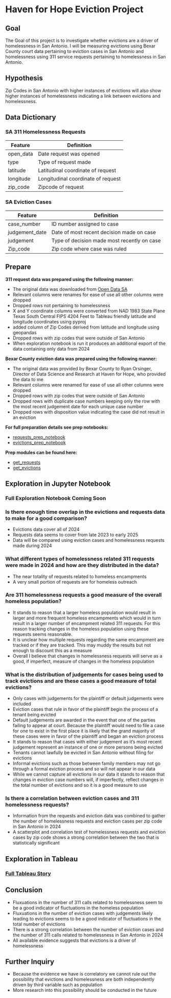 # Haven for Hope Eviction Project

## Goal

The Goal of this project is to investigate whether evictions are a driver of homelessness in San Antonio. I will be measuring evictions using Bexar County court data pertaining to eviction cases in San Antonio and homelessness using 311 service requests pertaining to homelessness in San Antonio.

## Hypothesis

Zip Codes in San Antonio with higher instances of evictions will also show higher instances of homelessness indicating a link between evictions and homelessness.

## Data Dictionary

### SA 311 Homelessness Requests

|Feature|Definition|
|-------|----------|
|open_data| Date request was opened|
|type| Type of request made|
|latitude| Latitudinal coordinate of request|
|longitude| Longitudinal coordinate of request|
|zip_code| Zipcode of request|

### SA Eviction Cases

|Feature|Definition|
|-------|----------|
|case_number| ID number assigned to case|
|judgement_date| Date of most recent decision made on case|
|judgement| Type of decision made most recently on case|
|Zip_code| Zip code where case was ruled|

## Prepare

**311 request data was prepared using the following manner:**
* The original data was downloaded from [Open Data SA](https://data.sanantonio.gov/dataset/service-calls)
* Relevant columns were renames for ease of use all other columns were dropped
* Dropped rows not pertaining to homelessness
* X and Y coordinate columns were converted from NAD 1983 State Plane Texas South Central FIPS 4204 Feet to Tableau friendly latitude and longitude coordinates using pyproj
* added column of Zip Codes derived from latitude and longitude using geopandas
* Dropped rows with zip codes that were outside of San Antonio
* When exploration notebook is run it produces an additional export of the data containing only data from 2024

**Bexar County eviction data was prepared using the following manner:**
* The original data was provided by Bexar County to Ryan Orsinger, Director of Data Science and Research at Haven for Hope, who provided the data to me
* Relevant columns were renamed for ease of use all other columns were dropped
* Dropped rows with zip codes that were outside of San Antonio
* Dropped rows with duplicate case numbers keeping only the row with the most recent judgement date for each unique case number
* Dropped rows with disposition value indicating the case did not result in an eviction

**For full preparation details see prep notebooks:**
* [requests_prep_notebook](https://github.com/Johndsalas/haven_for_hope_evictions_project/blob/main/requests_prep_notebook.ipynb)
* [evictions_prep_notebook](https://github.com/Johndsalas/haven_for_hope_evictions_project/blob/main/evictions_prep_notebook.ipynb)

**Prep modules can be found here:**
* [get_requests](https://github.com/Johndsalas/haven_for_hope_evictions_project/blob/main/get_requests.py)
* [get_evictions](https://github.com/Johndsalas/haven_for_hope_evictions_project/blob/main/get_evictions.py)

## Exploration in Jupyter Notebook

### Full Exploration Notebook Coming Soon

### Is there enough time overlap in the evictions and requests data to make for a good comparison?
* Evictions data cover all of 2024
* Requests data seems to cover from late 2023 to early 2025
* Data will be compared using eviction cases and homelessness requests made during 2024

### What different types of homelessness related 311 requests were made in 2024 and how are they distributed in the data?
* The near totality of requests related to homeless encampments
* A very small portion of requests are for homeless outreach

### Are 311 homelessness requests a good measure of the overall homeless population?
* It stands to reason that a larger homeless population would result in larger and more frequent homeless encampments which would in turn result in a larger number of encampment related 311 requests. For this reason tracking changes in the homeless population using these requests seems reasonable.
* It is unclear how multiple requests regarding the same encampment are tracked or if they are tracked. This may muddy the results but not enough to discount this as a measure
* Overall I believe that changes in homelessness requests will serve as a good, if imperfect, measure of changes in the homeless population

### What is the distribution of judgements for cases being used to track evictions and are these cases a good measure of total evictions?
* Only cases with judgements for the plaintiff or default judgements were included
* Eviction cases that rule in favor of the plaintiff begin the process of a tenant being evicted
* Default judgements are awarded in the event that one of the parties failing to appear at court. Because the plaintiff would need to file a case for one to exist in the first place it is likely that the grand majority of these cases were in favor of the plaintiff and began an eviction process
* It stands to reason that cases with either judgement as it’s most recent judgement represent an instance of one or more persons being evicted
* Tenants cannot lawfully be evicted in San Antonio without filing for evictions
* Informal evictions such as those between family members may not go through a formal eviction process and so will not appear in our data
* While we cannot capture all evictions in our data it stands to reason that changes in eviction case numbers will, if imperfectly, reflect changes in the total number of evictions and so it is a good measure to use

### Is there a correlation between eviction cases and 311 homelessness requests?
* Information from the requests and eviction data was combined to gather the number of homelessness requests and eviction cases per zip code in San Antonio in 2024
* A scatterplot and correlation test of homelessness requests and eviction cases by zip code shows a strong correlation between the two that is statistically significant

## Exploration in Tableau

### [Full Tableau Story](https://public.tableau.com/app/profile/john.salas/viz/HavenEvictionsProject/Story?publish=yes)

## Conclusion
* Fluxuations in the number of 311 calls related to homelessness seem to be a good indicator of fluctuations in the homeless population
* Fluxuations in the number of eviction cases with judgements likely leading to evictions seems to be a good indicator of fluctuations in the total number of evictions
* There is a strong correlation between the number of eviction cases and the number of 311 calls related to homelessness in San Antonio in 2024
* All available evidence suggests that evictions is a driver of homelessness

## Further Inquiry
* Because the evidence we have is correlatory we cannot rule out the possibility that evictions and homelessness are both independently driven by third variable such as population
* More research into this possibility should be conducted in the future
